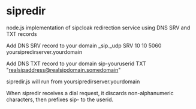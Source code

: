 # sipredir
node.js implementation of sipcloak redirection service using DNS SRV and TXT records

Add DNS SRV record to your domain
_sip._udp	SRV	10 10 5060 yoursipredirserver.yourdomain

Add DNS TXT record to your domain
sip-youruserid	TXT	"realsipaddress@realsipdomain.somedomain"

sipredir.js will run from yoursipredirserver.yourdomain

When sipredir receives a dial request, it discards non-alphanumeric characters, then prefixes sip- to the userid.

